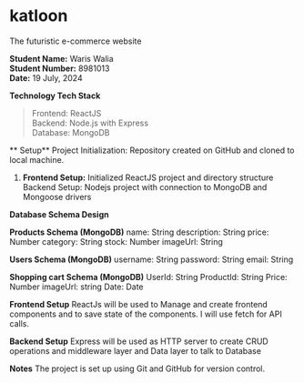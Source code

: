 # katloon
The futuristic e-commerce website

**Student Name:** Waris Walia<br/>
**Student Number:** 8981013<br/>
**Date:** 19 July, 2024<br/>

**Technology Tech Stack**
> Frontend: ReactJS<br/>
> Backend: Node.js with Express<br/>
> Database: MongoDB<br/>

** Setup**
Project Initialization: Repository created on GitHub and cloned to local machine.

1. **Frontend Setup:** Initialized ReactJS project and directory structure
Backend Setup: Nodejs project with connection to MongoDB and Mongoose drivers

**Database Schema Design**

**Products Schema (MongoDB)**
name: String
description: String
price: Number
category: String
stock: Number
imageUrl: String

**Users Schema (MongoDB)**
username: String
password: String
email: String

**Shopping cart Schema (MongoDB)**
UserId: String
ProductId: String
Price: Number
imageUrl: string
Date: Date

**Frontend Setup**
ReactJs will be used to Manage and create frontend components and to save state of the components. I will use fetch for API calls.

**Backend Setup**
Express will be used as HTTP server to create CRUD operations and middleware layer and Data layer to talk to Database

**Notes**
The project is set up using Git and GitHub for version control.

